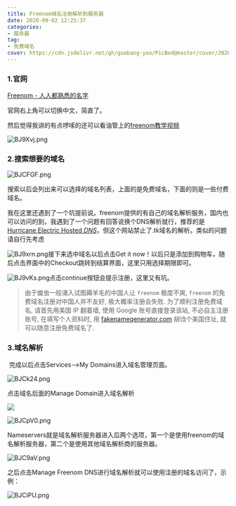 ```yaml
---
title: Freenom域名注册解析到服务器
date: 2020-09-02 12:25:37
categories: 
- 服务器
tag: 
- 免费域名
cover: https://cdn.jsdelivr.net/gh/guobang-yoo/PicBed@master/cover/20201111120849.png
---
```


### **1.官网**

[Freenom - 人人都熟悉的名字](https://www.freenom.com/zh/index.html?lang=zh)

官网右上角可以切换中文，简直了。

然后觉得我讲的有点啰嗦的还可以看油管上的[freenom教学视频](https://www.youtube.com/watch?v=IAZDrtmQeh0)

![BJ9Xvj.png](https://s1.ax1x.com/2020/10/29/BJ9Xvj.png)

### **2.搜索想要的域名**

![BJCFGF.png](https://s1.ax1x.com/2020/10/29/BJCFGF.png)

​	搜索以后会列出来可以选择的域名列表，上面的是免费域名，下面的则是一些付费域名。

​	我在这里还遇到了一个坑提前说。freenom提供的有自己的域名解析服务，国内也可以访问的到，我遇到了一个问题有回答说换个DNS解析就行，推荐的是[Hurricane Electric Hosted *DNS*](https://dns.he.net/)，但这个网站禁止了.tk域名的解析。类似的问题请自行先考虑

![BJ9xrn.png](https://s1.ax1x.com/2020/10/29/BJ9xrn.png)接下来选中域名以后点击Get it now！以后只是添加到购物车，随后点击界面中的Checkout跳转到结算界面，这里只用选择期限即可。

![BJ9vKs.png](https://s1.ax1x.com/2020/10/29/BJ9vKs.png)点击continue按钮会提示注册，这里又有坑。

> 由于蝗虫一般涌入试图薅羊毛的中国人让 `freenom` 极度不爽, `freenom` 的免费域名注册对中国人并不友好, 极大概率注册会失败. 为了顺利注册免费域名, 请首先用美国 IP 翻着墙, 使用 Google 账号直接登录该站, 不必自主注册账号, 在填写个人资料时, 用 [fakenamegenerator.com](https://www.fakenamegenerator.com/) 胡诌个美国住址, 就可以随意注册免费域名了. 



### **3.域名解析**

​	完成以后点击Services-->My Domains进入域名管理页面。

![BJCk24.png](https://s1.ax1x.com/2020/10/29/BJCk24.png)



点击域名后面的Manage Domain进入域名解析



![](https://raw.githubusercontent.com/guobang-yoo/PicBed/master/20201029160037.png)

![BJCpV0.png](https://s1.ax1x.com/2020/10/29/BJCpV0.png)



​	Nameservers就是域名解析服务器进入后两个选项，第一个是使用freenom的域名解析服务器，第二个是使用其他域名解析商的服务器。

![BJC9aV.png](https://s1.ax1x.com/2020/10/29/BJC9aV.png)



之后点击Manage Freenom DNS进行域名解析就可以使用注册的域名访问了，示例：

![BJCiPU.png](https://s1.ax1x.com/2020/10/29/BJCiPU.png)